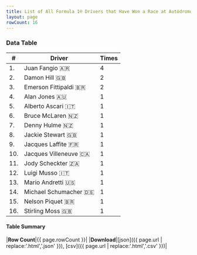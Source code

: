 ```yaml
---
title: List of All Formula 1® Drivers that Have Won a Race at Autódromo Juan y Oscar Gálvez
layout: page
rowCount: 16
---
```


<canvas id="chart" width="400" height="180"></canvas>
<script>
var data = {
    "datasets": [
        {
            "backgroundColor": "#f3a935",
            "borderColor": "#f68639",
            "borderWidth": 1,
            "data": [
                4.0,
                2.0,
                2.0,
                1.0,
                1.0,
                1.0,
                1.0,
                1.0,
                1.0,
                1.0,
                1.0,
                1.0,
                1.0,
                1.0,
                1.0,
                1.0
            ],
            "label": "Times"
        }
    ],
    "labels": [
        "Juan Fangio",
        "Damon Hill",
        "Emerson Fittipaldi",
        "Alan Jones",
        "Alberto Ascari",
        "Bruce McLaren",
        "Denny Hulme",
        "Jackie Stewart",
        "Jacques Laffite",
        "Jacques Villeneuve",
        "Jody Scheckter",
        "Luigi Musso",
        "Mario Andretti",
        "Michael Schumacher",
        "Nelson Piquet",
        "Stirling Moss"
    ]
};
var options = {
  legend: {
    display: false
  },
  scales: {
    xAxes: [{
      ticks: {
        beginAtZero: true,
        maxRotation: 180,
        display: window.innerWidth > 800
      }
    }],
    yAxes: [{
      ticks: {
        beginAtZero: true
      }
    }]
  },
  onResize: function(chart, size) {
    chart.options.scales.xAxes[0].ticks.display = size.width > 800;
  }
};
new Chart("chart", {
    data: data,
    type: 'bar',
    options: options
});
</script>



### Data Table

| # | Driver | Times |
|--|--|--|
| 1. | Juan Fangio 🇦🇷 | 4 |
| 2. | Damon Hill 🇬🇧 | 2 |
| 3. | Emerson Fittipaldi 🇧🇷 | 2 |
| 4. | Alan Jones 🇦🇺 | 1 |
| 5. | Alberto Ascari 🇮🇹 | 1 |
| 6. | Bruce McLaren 🇳🇿 | 1 |
| 7. | Denny Hulme 🇳🇿 | 1 |
| 8. | Jackie Stewart 🇬🇧 | 1 |
| 9. | Jacques Laffite 🇫🇷 | 1 |
| 10. | Jacques Villeneuve 🇨🇦 | 1 |
| 11. | Jody Scheckter 🇿🇦 | 1 |
| 12. | Luigi Musso 🇮🇹 | 1 |
| 13. | Mario Andretti 🇺🇸 | 1 |
| 14. | Michael Schumacher 🇩🇪 | 1 |
| 15. | Nelson Piquet 🇧🇷 | 1 |
| 16. | Stirling Moss 🇬🇧 | 1 |

#### Table Summary

|**Row Count**|{{ page.rowCount }}|
|**Download**|[json]({{ page.url | replace:'.html','.json' }}), [csv]({{ page.url | replace:'.html','.csv' }})|
